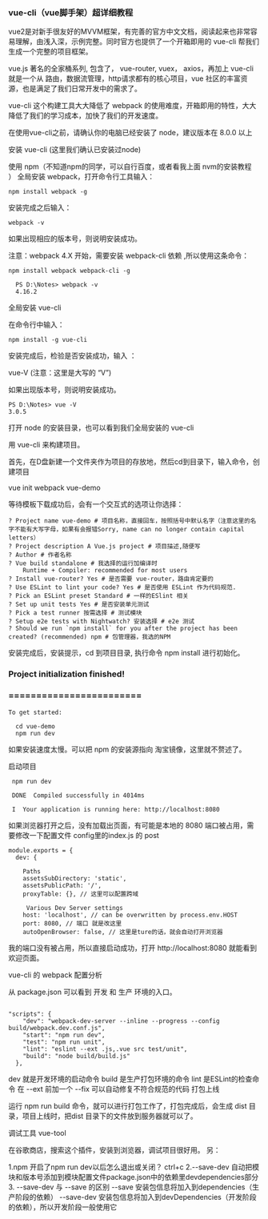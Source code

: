 ### vue-cli（vue脚手架）超详细教程
vue2是对新手很友好的MVVM框架，有完善的官方中文文档，阅读起来也非常容易理解，由浅入深，示例完整。同时官方也提供了一个开箱即用的 vue-cli 帮我们生成一个完整的项目框架。

vue.js 著名的全家桶系列, 包含了， vue-router, vuex， axios，再加上 vue-cli 就是一个从 路由，数据流管理，http请求都有的核心项目，vue 社区的丰富资源，也是满足了我们日常开发中的需求了。

vue-cli 这个构建工具大大降低了 webpack 的使用难度，开箱即用的特性，大大降低了我们的学习成本，加快了我们的开发速度。

在使用vue-cli之前，请确认你的电脑已经安装了 node，建议版本在 8.0.0 以上

 

安装 vue-cli (这里我们确认已安装过node)

使用 npm（不知道npm的同学，可以自行百度，或者看我上面 nvm的安装教程 ） 全局安装 webpack，打开命令行工具输入：

```
npm install webpack -g
```

安装完成之后输入：

```
webpack -v
```

如果出现相应的版本号，则说明安装成功。

注意：webpack 4.X 开始，需要安装 webpack-cli 依赖 ,所以使用这条命令：

```
npm install webpack webpack-cli -g

  PS D:\Notes> webpack -v
  4.16.2
```
全局安装 vue-cli

在命令行中输入：

```
npm install -g vue-cli
```

安装完成后，检验是否安装成功，输入 ：

vue-V (注意：这里是大写的 “V”)

如果出现版本号，则说明安装成功。

```
PS D:\Notes> vue -V
3.0.5
```

打开 node 的安装目录，也可以看到我们全局安装的 vue-cli

用 vue-cli 来构建项目。

首先，在D盘新建一个文件夹作为项目的存放地，然后cd到目录下，输入命令，创建项目

vue init webpack vue-demo

等待模板下载成功后，会有一个交互式的选项让你选择：

```
? Project name vue-demo # 项目名称，直接回车，按照括号中默认名字（注意这里的名字不能有大写字母，如果有会报错Sorry, name can no longer contain capital letters）
? Project description A Vue.js project # 项目描述,随便写
? Author # 作者名称
? Vue build standalone # 我选择的运行加编译时
    Runtime + Compiler: recommended for most users
? Install vue-router? Yes # 是否需要 vue-router，路由肯定要的
? Use ESLint to lint your code? Yes # 是否使用 ESLint 作为代码规范.
? Pick an ESLint preset Standard # 一样的ESlint 相关
? Set up unit tests Yes # 是否安装单元测试
? Pick a test runner 按需选择 # 测试模块
? Setup e2e tests with Nightwatch? 安装选择 # e2e 测试
? Should we run `npm install` for you after the project has been created? (recommended) npm # 包管理器，我选的NPM
```


安装完成后，安装提示，cd 到项目目录, 执行命令 npm install 进行初始化。

### Project initialization finished!
### ========================

```
To get started:

  cd vue-demo
  npm run dev
```

如果安装速度太慢。可以把 npm 的安装源指向 淘宝镜像，这里就不赘述了。

启动项目

```
 npm run dev

 DONE  Compiled successfully in 4014ms                                                   

 I  Your application is running here: http://localhost:8080
```

如果浏览器打开之后，没有加载出页面，有可能是本地的 8080 端口被占用，需要修改一下配置文件 config里的index.js 的 post

```
module.exports = {
  dev: {

    Paths
    assetsSubDirectory: 'static',
    assetsPublicPath: '/',
    proxyTable: {}, // 这里可以配置跨域

     Various Dev Server settings
    host: 'localhost', // can be overwritten by process.env.HOST
    port: 8080, // 端口 就是改这里
    autoOpenBrowser: false, // 这里是ture的话，就会自动打开浏览器

```

我的端口没有被占用，所以直接启动成功，打开 http://localhost:8080 就能看到欢迎页面。

vue-cli 的 webpack 配置分析

从 package.json 可以看到 开发 和 生产 环境的入口。
```

"scripts": {
    "dev": "webpack-dev-server --inline --progress --config build/webpack.dev.conf.js",
    "start": "npm run dev",
    "test": "npm run unit",
    "lint": "eslint --ext .js,.vue src test/unit",
    "build": "node build/build.js"
  },

```
dev 就是开发环境的启动命令
build 是生产打包环境的命令
lint 是ESLint的检查命令 在 --ext 前加一个 --fix 可以自动修复不符合规范的代码
打包上线

运行 npm run build 命令，就可以进行打包工作了，打包完成后，会生成 dist 目录，项目上线时，把dist 目录下的文件放到服务器就可以了。

调试工具 vue-tool

在谷歌商店，搜索这个插件，安装到浏览器，调试项目很好用。
另：

  1.npm 开启了npm run dev以后怎么退出或关闭？
    ctrl+c
  2.--save-dev
    自动把模块和版本号添加到模块配置文件package.json中的依赖里devdependencies部分
  3. --save-dev 与 --save 的区别
    --save     安装包信息将加入到dependencies（生产阶段的依赖）
    --save-dev 安装包信息将加入到devDependencies（开发阶段的依赖），所以开发阶段一般使用它